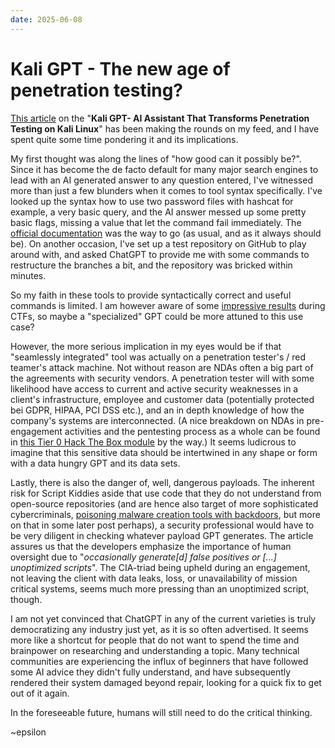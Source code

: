 ```yaml
---
date: 2025-06-08
---
```

# Kali GPT - The new age of penetration testing?

[This article](https://cybersecuritynews.com/kali-gpt/) on the "**Kali GPT- AI Assistant That Transforms Penetration Testing on Kali Linux**" has been making the rounds on my feed, and I have spent quite some time pondering it and its implications.

My first thought was along the lines of "how good can it possibly be?". Since it has become the de facto default for many major search engines to lead with an AI generated answer to any question entered, I've witnessed more than just a few blunders when it comes to tool syntax specifically. I've looked up the syntax how to use two password files with hashcat for example, a very basic query, and the AI answer messed up some pretty basic flags, missing a value that let the command fail immediately. The [official documentation](https://hashcat.net/wiki/doku.php?id=combinator_attack) was the way to go (as usual, and as it always should be).
On another occasion, I've set up a test repository on GitHub to play around with, and asked ChatGPT to provide me with some commands to restructure the branches a bit, and the repository was bricked within minutes.

So my faith in these tools to provide syntactically correct and useful commands is limited.
I am however aware of some [impressive results](https://www.hackthebox.com/blog/ai-vs-human-ctf-hack-the-box-results) during CTFs, so maybe a "specialized" GPT could be more attuned to this use case?

However, the more serious implication in my eyes would be if that "seamlessly integrated" tool was actually on a penetration tester's / red teamer's attack machine. Not without reason are NDAs often a big part of the agreements with security vendors. A penetration tester will with some likelihood have access to current and active security weaknesses in a client's infrastructure, employee and customer data (potentially protected bei GDPR, HIPAA, PCI DSS etc.), and an in depth knowledge of how the company's systems are interconnected. (A nice breakdown on NDAs in pre-engagement activities and the pentesting process as a whole can be found in [this Tier 0 Hack The Box module](https://academy.hackthebox.com/course/preview/penetration-testing-process) by the way.)
It seems ludicrous to imagine that this sensitive data should be intertwined in any shape or form with a data hungry GPT and its data sets.

Lastly, there is also the danger of, well, dangerous payloads. The inherent risk for Script Kiddies aside that use code that they do not understand from open-source repositories (and are hence also target of more sophisticated cybercriminals, [poisoning malware creation tools with backdoors](https://news.sophos.com/en-us/2025/06/04/the-strange-tale-of-ischhfd83-when-cybercriminals-eat-their-own/), but more on that in some later post perhaps), a security professional would have to be very diligent in checking whatever payload GPT generates.
The article assures us that the developers emphasize the importance of human oversight due to "*occasionally generate\[d\] false positives or \[...\] unoptimized scripts*". The CIA-triad being upheld during an engagement, not leaving the client with data leaks, loss, or unavailability of mission critical systems, seems much more pressing than an unoptimized script, though.

I am not yet convinced that ChatGPT in any of the current varieties is truly democratizing any industry just yet, as it is so often advertised. It seems more like a shortcut for people that do not want to spend the time and brainpower on researching and understanding a topic. Many technical communities are experiencing the influx of beginners that have followed some AI advice they didn't fully understand, and have subsequently rendered their system damaged beyond repair, looking for a quick fix to get out of it again.

In the foreseeable future, humans will still need to do the critical thinking.

~epsilon